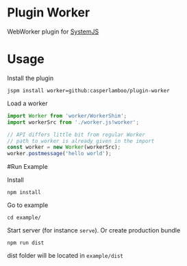# Plugin Worker
WebWorker plugin for [SystemJS](https://github.com/systemjs/systemjs)
# Usage
Install the plugin

```jspm install worker=github:casperlamboo/plugin-worker```

Load a worker

```javascript
import Worker from 'worker/WorkerShim';
import workerSrc from './worker.js!worker';

// API differs little bit from regular Worker
// path to worker is already given in the import
const worker = new Worker(workerSrc);
worker.postmessage('hello world');
```

#Run Example

Install

```npm install```

Go to example

```cd example/```

Start server (for instance `serve`). Or create production bundle

```npm run dist```

dist folder will be located in `example/dist`
